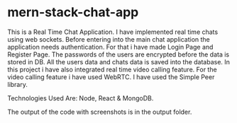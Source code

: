 # mern-stack-chat-app
This is a Real Time Chat Application.
I have implemented real time chats using web sockets.
Before  entering into the main chat application the application needs authentication.
For that i have made Login Page and Register Page.
The passwords of the users are encrypted before the data is stored in DB.
All the users data and chats data is saved into the database.
In this project i have also integrated real time video calling feature.
For the video calling feature i have used WebRTC. I have used the Simple Peer library.

Technologies Used Are: Node, React & MongoDB.

The output of the code with screenshots is in the output folder.
